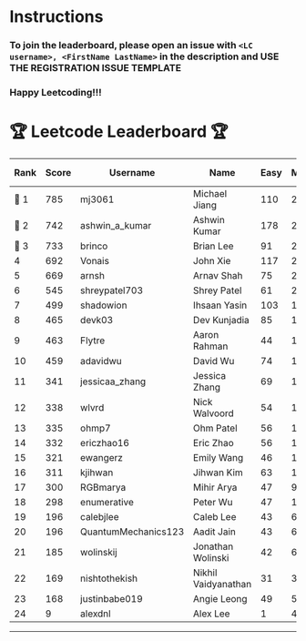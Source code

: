# Instructions
### To join the leaderboard, please open an issue with `<LC username>, <FirstName LastName>` in the description and USE THE REGISTRATION ISSUE TEMPLATE
### Happy Leetcoding!!!


# 🏆 Leetcode Leaderboard 🏆

| Rank | Score | Username       | Name | Easy | Medium | Hard | Problems Solved |
|------|----------------|-----------------|-------------------|--------------|--------------|--------------|--------------|
| 🥇 1 | 785 | mj3061 | Michael Jiang | 110 | 273 | 43 | 426 |
| 🥈 2 | 742 | ashwin_a_kumar | Ashwin Kumar | 178 | 252 | 20 | 450 |
| 🥉 3 | 733 | brinco | Brian Lee | 91 | 264 | 38 | 393 |
| 4 | 692 | Vonais | John Xie | 117 | 235 | 35 | 387 |
| 5 | 669 | arnsh | Arnav Shah | 75 | 219 | 52 | 346 |
| 6 | 545 | shreypatel703 | Shrey Patel | 61 | 206 | 24 | 291 |
| 7 | 499 | shadowion | Ihsaan Yasin | 103 | 168 | 20 | 291 |
| 8 | 465 | devk03 | Dev Kunjadia | 85 | 175 | 10 | 270 |
| 9 | 463 | Flytre | Aaron Rahman | 44 | 148 | 41 | 233 |
| 10 | 459 | adavidwu | David Wu | 74 | 152 | 27 | 253 |
| 11 | 341 | jessicaa_zhang | Jessica Zhang | 69 | 124 | 8 | 201 |
| 12 | 338 | wlvrd | Nick Walvoord | 54 | 130 | 8 | 192 |
| 13 | 335 | ohmp7 | Ohm Patel | 56 | 123 | 11 | 190 |
| 14 | 332 | ericzhao16 | Eric Zhao | 56 | 123 | 10 | 189 |
| 15 | 321 | ewangerz | Emily Wang | 46 | 109 | 19 | 174 |
| 16 | 311 | kjihwan | Jihwan Kim | 63 | 103 | 14 | 180 |
| 17 | 300 | RGBmarya | Mihir Arya | 47 | 98 | 19 | 164 |
| 18 | 298 | enumerative | Peter Wu | 47 | 106 | 13 | 166 |
| 19 | 196 | calebjlee | Caleb Lee | 43 | 66 | 7 | 116 |
| 20 | 196 | QuantumMechanics123 | Aadit Jain | 43 | 63 | 9 | 115 |
| 21 | 185 | wolinskij | Jonathan Wolinski | 42 | 67 | 3 | 112 |
| 22 | 169 | nishtothekish | Nikhil Vaidyanathan | 31 | 36 | 22 | 89 |
| 23 | 168 | justinbabe019 | Angie Leong | 49 | 55 | 3 | 107 |
| 24 | 9 | alexdnl | Alex Lee | 1 | 4 | 0 | 5 |
---